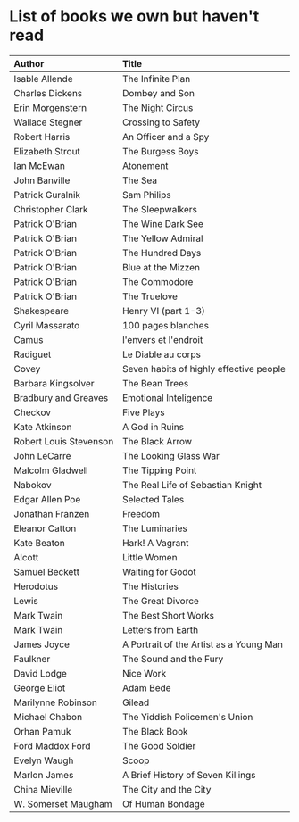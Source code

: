 # List of books we own but haven't read

Author | Title 
:------ |:------
Isable Allende | The Infinite Plan
Charles Dickens | Dombey and Son
Erin Morgenstern | The Night Circus
Wallace Stegner | Crossing to Safety
Robert Harris | An Officer and a Spy
Elizabeth Strout | The Burgess Boys
Ian McEwan | Atonement
John Banville | The Sea
Patrick Guralnik | Sam Philips
Christopher Clark | The Sleepwalkers
Patrick O'Brian | The Wine Dark See
Patrick O'Brian | The Yellow Admiral
Patrick O'Brian | The Hundred Days
Patrick O'Brian | Blue at the Mizzen
Patrick O'Brian | The Commodore
Patrick O'Brian | The Truelove
Shakespeare | Henry VI (part 1-3)
Cyril Massarato | 100 pages blanches
Camus | l'envers et l'endroit
Radiguet | Le Diable au corps
Covey | Seven habits of highly effective people
Barbara Kingsolver | The Bean Trees
Bradbury and Greaves | Emotional Inteligence
Checkov | Five Plays
Kate Atkinson | A God in Ruins
Robert Louis Stevenson | The Black Arrow
John LeCarre | The Looking Glass War
Malcolm Gladwell | The Tipping Point
Nabokov | The Real Life of Sebastian Knight
Edgar Allen Poe | Selected Tales
Jonathan Franzen | Freedom
Eleanor Catton | The Luminaries
Kate Beaton | Hark! A Vagrant
Alcott | Little Women
Samuel Beckett | Waiting for Godot
Herodotus | The Histories
Lewis | The Great Divorce
Mark Twain | The Best Short Works
Mark Twain | Letters from Earth
James Joyce | A Portrait of the Artist as a Young Man
Faulkner | The Sound and the Fury
David Lodge | Nice Work
George Eliot | Adam Bede
Marilynne Robinson | Gilead
Michael Chabon | The Yiddish Policemen's Union
Orhan Pamuk | The Black Book
Ford Maddox Ford | The Good Soldier
Evelyn Waugh | Scoop
Marlon James | A Brief History of Seven Killings
China Mieville | The City and the City
W. Somerset Maugham | Of Human Bondage

